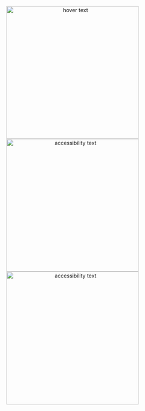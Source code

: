 
<p align="center">
  <img src="https://user-images.githubusercontent.com/41960652/129282812-378bf8c2-fe89-47cb-a667-d171078bd374.png" width="350" title="hover text">
  <img src="https://user-images.githubusercontent.com/41960652/129282810-c839d5b6-d60c-4007-a09f-a8e30697b24e.png" width="350" alt="accessibility text">
  <img src="(https://user-images.githubusercontent.com/41960652/129283282-6b097f13-3abe-4e46-9deb-2dbebf987051.png" width="350" alt="accessibility text">
</p>
